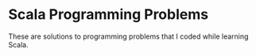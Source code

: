 # Scala Programming Problems

These are solutions to programming problems that I coded while learning Scala.
